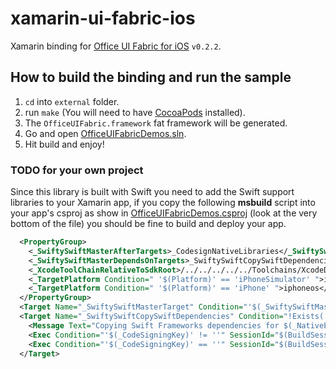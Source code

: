 # xamarin-ui-fabric-ios
Xamarin binding for [Office UI Fabric for iOS](https://github.com/OfficeDev/ui-fabric-ios) `v0.2.2`.

## How to build the binding and run the sample

1. `cd` into `external` folder.
2. run `make` (You will need to have [CocoaPods](https://cocoapods.org) installed).
3. The `OfficeUIFabric.framework` fat framework will be generated.
4. Go and open [OfficeUIFabricDemos.sln](samples/OfficeUIFabricDemos/OfficeUIFabricDemos.sln).
5. Hit build and enjoy!

### TODO for your own project

Since this library is built with Swift you need to add the Swift support libraries to your Xamarin app,
if you copy the following **msbuild** script into your app's csproj as show in [OfficeUIFabricDemos.csproj](samples/OfficeUIFabricDemos/OfficeUIFabricDemos/OfficeUIFabricDemos.csproj)
(look at the very bottom of the file) you should be fine to build and deploy your app.

```xml
  <PropertyGroup>
    <_SwiftySwiftMasterAfterTargets>_CodesignNativeLibraries</_SwiftySwiftMasterAfterTargets>
    <_SwiftySwiftMasterDependsOnTargets>_SwiftySwiftCopySwiftDependencies</_SwiftySwiftMasterDependsOnTargets>
    <_XcodeToolChainRelativeToSdkRoot>/../../../../../Toolchains/XcodeDefault.xctoolchain/</_XcodeToolChainRelativeToSdkRoot>
    <_TargetPlatform Condition=" '$(Platform)' == 'iPhoneSimulator' ">iphonesimulator</_TargetPlatform>
    <_TargetPlatform Condition=" '$(Platform)' == 'iPhone' ">iphoneos</_TargetPlatform>
  </PropertyGroup>
  <Target Name="_SwiftySwiftMasterTarget" Condition="'$(_SwiftySwiftMasterDependsOnTargets)'!=''" AfterTargets="$(_SwiftySwiftMasterAfterTargets)" DependsOnTargets="$(_SwiftySwiftMasterDependsOnTargets);_DetectSigningIdentity" />
  <Target Name="_SwiftySwiftCopySwiftDependencies" Condition="!Exists('$(_AppBundlePath)Frameworks/libswiftCore.dylib')">
    <Message Text="Copying Swift Frameworks dependencies for $(_NativeExecutable) to the $(_AppBundlePath)Frameworks folder." />
    <Exec Condition="'$(_CodeSigningKey)' != ''" SessionId="$(BuildSessionId)" Command="$(_SdkRoot)$(_XcodeToolChainRelativeToSdkRoot)usr/bin/swift-stdlib-tool --copy --verbose --sign '$(_CodeSigningKey)' --scan-executable '$(_NativeExecutable)' --scan-folder '$(_AppBundlePath)Frameworks/' --scan-folder '$(_AppBundlePath)PlugIns/' --platform '$(_TargetPlatform)' --toolchain '$(_SdkRoot)$(_XcodeToolChainRelativeToSdkRoot)' --destination '$(_AppBundlePath)Frameworks/' --strip-bitcode --resource-destination '$(_AppBundlePath)' --resource-library libswiftRemoteMirror.dylib" />
    <Exec Condition="'$(_CodeSigningKey)' == ''" SessionId="$(BuildSessionId)" Command="$(_SdkRoot)$(_XcodeToolChainRelativeToSdkRoot)usr/bin/swift-stdlib-tool --copy --verbose                             --scan-executable '$(_NativeExecutable)' --scan-folder '$(_AppBundlePath)Frameworks/' --scan-folder '$(_AppBundlePath)PlugIns/' --platform '$(_TargetPlatform)' --toolchain '$(_SdkRoot)$(_XcodeToolChainRelativeToSdkRoot)' --destination '$(_AppBundlePath)Frameworks/' --strip-bitcode --resource-destination '$(_AppBundlePath)' --resource-library libswiftRemoteMirror.dylib" />
  </Target>
```
